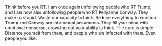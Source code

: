 Think before you RT. I am once again unfollowing people who RT Trump, and I am now also unfollowing people who RT Kellyanne Conway. They make us stupid. Waste our capacity to think. Reduce everything to emotion. Trump and Conway are intellectual pneumonia. They fill your mind with emotional nonsense, crowding out your ability to think. The cure is simple. Distance yourself from them, and people who are infected with them. Even people you like.
